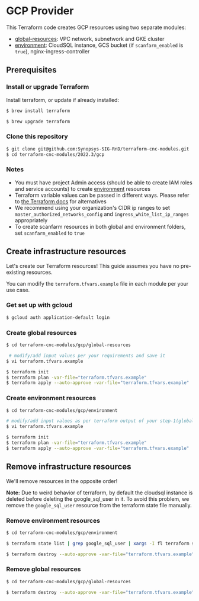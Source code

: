 # GCP Provider

This Terraform code creates GCP resources using two separate modules:

- [global-resources](./global-resources): VPC network, subnetwork and GKE cluster
- [environment](./environment): CloudSQL instance, GCS bucket (if `scanfarm_enabled` is `true`), nginx-ingress-controller


## Prerequisites

### Install or upgrade Terraform

Install terraform, or update if already installed:

```bash
$ brew install terraform

$ brew upgrade terraform
```

### Clone this repository

```bash
$ git clone git@github.com:Synopsys-SIG-RnD/terraform-cnc-modules.git
$ cd terraform-cnc-modules/2022.3/gcp
```

### Notes

- You must have project Admin access (should be able to create IAM roles and service accounts) to create [environment](./gcp/environment) resources
- Terraform variable values can be passed in different ways. Please refer to [the Terraform docs](https://www.terraform.io/docs/language/values/variables.html#variable-definition-precedence) for alternatives
- We recommend using your organization's CIDR ip ranges to set `master_authorized_networks_config` and `ingress_white_list_ip_ranges` appropriately
- To create scanfarm resources in both global and environment folders, set `scanfarm_enabled` to `true`

## Create infrastructure resources
Let's create our Terraform resources!  This guide assumes you have no pre-existing resources.

You can modify the `terraform.tfvars.example` file in each module per your use case.

### Get set up with gcloud

```bash
$ gcloud auth application-default login
```

### Create global resources

```bash
$ cd terraform-cnc-modules/gcp/global-resources

 # modify/add input values per your requirements and save it
$ vi terraform.tfvars.example

$ terraform init
$ terraform plan -var-file="terraform.tfvars.example"
$ terraform apply --auto-approve -var-file="terraform.tfvars.example"
```

### Create environment resources

```bash
$ cd terraform-cnc-modules/gcp/environment

# modify/add input values as per terraform output of your step-1(global-resource module) and save it
$ vi terraform.tfvars.example

$ terraform init
$ terraform plan -var-file="terraform.tfvars.example"
$ terraform apply --auto-approve -var-file="terraform.tfvars.example"
```

## Remove infrastructure resources

We'll remove resources in the opposite order!

**Note:** Due to weird behavior of terraform, by default the cloudsql instance is deleted before deleting the google_sql_user in it.
To avoid this problem, we remove the `google_sql_user` resource from the terraform state file manually.

### Remove environment resources

```bash
$ cd terraform-cnc-modules/gcp/environment

$ terraform state list | grep google_sql_user | xargs -I fl terraform state rm fl

$ terraform destroy --auto-approve -var-file="terraform.tfvars.example"
```

### Remove global resources

```bash
$ cd terraform-cnc-modules/gcp/global-resources

$ terraform destroy --auto-approve -var-file="terraform.tfvars.example"
```

